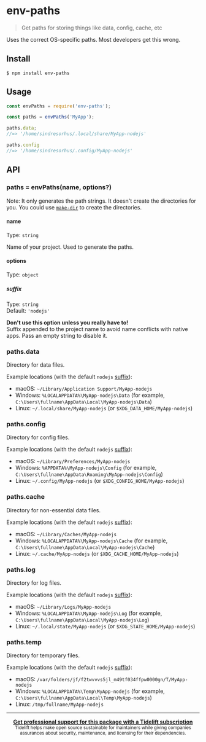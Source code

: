 # env-paths

> Get paths for storing things like data, config, cache, etc

Uses the correct OS-specific paths. Most developers get this wrong.


## Install

```
$ npm install env-paths
```


## Usage

```js
const envPaths = require('env-paths');

const paths = envPaths('MyApp');

paths.data;
//=> '/home/sindresorhus/.local/share/MyApp-nodejs'

paths.config
//=> '/home/sindresorhus/.config/MyApp-nodejs'
```


## API

### paths = envPaths(name, options?)

Note: It only generates the path strings. It doesn't create the directories for you. You could use [`make-dir`](https://github.com/sindresorhus/make-dir) to create the directories.

#### name

Type: `string`

Name of your project. Used to generate the paths.

#### options

Type: `object`

##### suffix

Type: `string`<br>
Default: `'nodejs'`

**Don't use this option unless you really have to!**<br>
Suffix appended to the project name to avoid name conflicts with native
apps. Pass an empty string to disable it.

### paths.data

Directory for data files.

Example locations (with the default `nodejs` [suffix](#suffix)):

- macOS: `~/Library/Application Support/MyApp-nodejs`
- Windows: `%LOCALAPPDATA%\MyApp-nodejs\Data` (for example, `C:\Users\fullname\AppData\Local\MyApp-nodejs\Data`)
- Linux: `~/.local/share/MyApp-nodejs` (or `$XDG_DATA_HOME/MyApp-nodejs`)

### paths.config

Directory for config files.

Example locations (with the default `nodejs` [suffix](#suffix)):

- macOS: `~/Library/Preferences/MyApp-nodejs`
- Windows: `%APPDATA%\MyApp-nodejs\Config` (for example, `C:\Users\fullname\AppData\Roaming\MyApp-nodejs\Config`)
- Linux: `~/.config/MyApp-nodejs` (or `$XDG_CONFIG_HOME/MyApp-nodejs`)

### paths.cache

Directory for non-essential data files.

Example locations (with the default `nodejs` [suffix](#suffix)):

- macOS: `~/Library/Caches/MyApp-nodejs`
- Windows: `%LOCALAPPDATA%\MyApp-nodejs\Cache` (for example, `C:\Users\fullname\AppData\Local\MyApp-nodejs\Cache`)
- Linux: `~/.cache/MyApp-nodejs` (or `$XDG_CACHE_HOME/MyApp-nodejs`)

### paths.log

Directory for log files.

Example locations (with the default `nodejs` [suffix](#suffix)):

- macOS: `~/Library/Logs/MyApp-nodejs`
- Windows: `%LOCALAPPDATA%\MyApp-nodejs\Log` (for example, `C:\Users\fullname\AppData\Local\MyApp-nodejs\Log`)
- Linux: `~/.local/state/MyApp-nodejs` (or `$XDG_STATE_HOME/MyApp-nodejs`)

### paths.temp

Directory for temporary files.

Example locations (with the default `nodejs` [suffix](#suffix)):

- macOS: `/var/folders/jf/f2twvvvs5jl_m49tf034ffpw0000gn/T/MyApp-nodejs`
- Windows: `%LOCALAPPDATA%\Temp\MyApp-nodejs` (for example, `C:\Users\fullname\AppData\Local\Temp\MyApp-nodejs`)
- Linux: `/tmp/fullname/MyApp-nodejs`

---

<div align="center">
	<b>
		<a href="https://tidelift.com/subscription/pkg/npm-env-paths?utm_source=npm-env-paths&utm_medium=referral&utm_campaign=readme">Get professional support for this package with a Tidelift subscription</a>
	</b>
	<br>
	<sub>
		Tidelift helps make open source sustainable for maintainers while giving companies<br>assurances about security, maintenance, and licensing for their dependencies.
	</sub>
</div>

